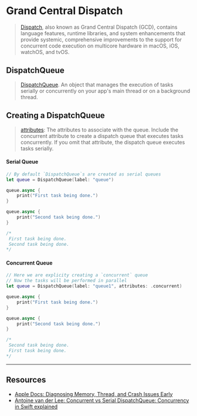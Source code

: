 # Grand Central Dispatch 

> [Dispatch](https://developer.apple.com/documentation/dispatch), also known as Grand Central Dispatch (GCD), contains language features, runtime libraries, and system enhancements that provide systemic, comprehensive improvements to the support for concurrent code execution on multicore hardware in macOS, iOS, watchOS, and tvOS.

## DispatchQueue

> [DispatchQueue](https://developer.apple.com/documentation/dispatch/dispatchqueue). An object that manages the execution of tasks serially or concurrently on your app's main thread or on a background thread.

## Creating a DispatchQueue

> [attributes](https://developer.apple.com/documentation/dispatch/dispatchqueue/2300059-init): The attributes to associate with the queue. Include the concurrent attribute to create a dispatch queue that executes tasks concurrently. If you omit that attribute, the dispatch queue executes tasks serially.

#### Serial Queue
```swift
// By default `DispatchQueue`s are created as serial queues
let queue = DispatchQueue(label: "queue")

queue.async {
    print("First task being done.")
}

queue.async {
    print("Second task being done.")
}

/*
 First task being done.
 Second task being done.
*/
```

#### Concurrent Queue

```swift
// Here we are explicity creating a `concurrent` queue
// Now the tasks will be performed in parallel
let queue = DispatchQueue(label: "queue1", attributes: .concurrent)

queue.async {
    print("First task being done.")
}

queue.async {
    print("Second task being done.")
}

/*
 Second task being done.
 First task being done.
*/
```

***

## Resources

* [Apple Docs: Diagnosing Memory, Thread, and Crash Issues Early](https://developer.apple.com/documentation/xcode/diagnosing-memory-thread-and-crash-issues-early)
* [Antoine van der Lee: Concurrent vs Serial DispatchQueue: Concurrency in Swift explained](https://www.avanderlee.com/swift/concurrent-serial-dispatchqueue/)
